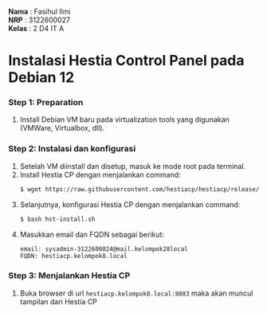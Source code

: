 **Nama** : Fasihul Ilmi </br>
**NRP** : 3122600027 </br>
**Kelas** : 2 D4 IT A </br>

# Instalasi Hestia Control Panel pada Debian 12

### Step 1: Preparation
1. Install Debian VM baru pada virtualization tools yang digunakan (VMWare, Virtualbox, dll).

### Step 2: Instalasi dan konfigurasi
1. Setelah VM diinstall dan disetup, masuk ke mode root pada terminal. 
2. Install Hestia CP dengan menjalankan command:
   ```bash
   $ wget https://raw.githubusercontent.com/hestiacp/hestiacp/release/install/hst-install.sh
   ```
3. Selanjutnya, konfigurasi Hestia CP dengan menjalankan command:
    ```bash
    $ bash hst-install.sh
    ```
4. Masukkan email dan FQDN sebagai berikut:
    ```
    email: sysadmin-3122600024@mail.kelompok28local
    FQDN: hestiacp.kelompok8.local
    ```

### Step 3: Menjalankan Hestia CP
1. Buka browser di url `hestiacp.kelompok8.local:8083` maka akan muncul tampilan dari Hestia CP